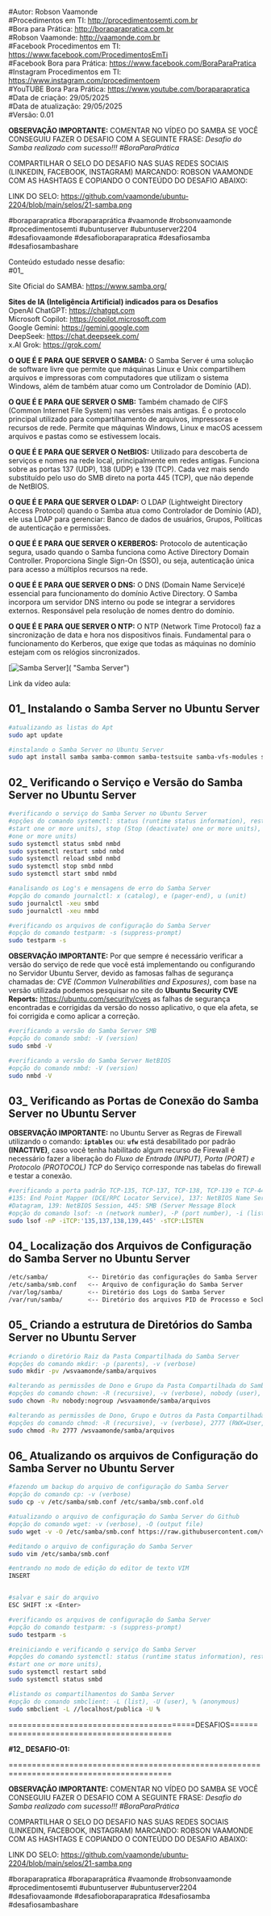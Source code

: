 #Autor: Robson Vaamonde<br>
#Procedimentos em TI: http://procedimentosemti.com.br<br>
#Bora para Prática: http://boraparapratica.com.br<br>
#Robson Vaamonde: http://vaamonde.com.br<br>
#Facebook Procedimentos em TI: https://www.facebook.com/ProcedimentosEmTi<br>
#Facebook Bora para Prática: https://www.facebook.com/BoraParaPratica<br>
#Instagram Procedimentos em TI: https://www.instagram.com/procedimentoem<br>
#YouTUBE Bora Para Prática: https://www.youtube.com/boraparapratica<br>
#Data de criação: 29/05/2025<br>
#Data de atualização: 29/05/2025<br>
#Versão: 0.01<br>

**OBSERVAÇÃO IMPORTANTE:** COMENTAR NO VÍDEO DO SAMBA SE VOCÊ CONSEGUIU FAZER O DESAFIO COM A SEGUINTE FRASE: *Desafio do Samba realizado com sucesso!!! #BoraParaPrática*

COMPARTILHAR O SELO DO DESAFIO NAS SUAS REDES SOCIAIS (LINKEDIN, FACEBOOK, INSTAGRAM) MARCANDO: ROBSON VAAMONDE COM AS HASHTAGS E COPIANDO O CONTEÚDO DO DESAFIO ABAIXO: 

LINK DO SELO: https://github.com/vaamonde/ubuntu-2204/blob/main/selos/21-samba.png

#boraparapratica #boraparaprática #vaamonde #robsonvaamonde #procedimentosemti #ubuntuserver #ubuntuserver2204 #desafiovaamonde #desafioboraparapratica #desafiosamba #desafiosambashare

Conteúdo estudado nesse desafio:<br>
#01_ 

Site Oficial do SAMBA: https://www.samba.org/

**Sites de IA (Inteligência Artificial) indicados para os Desafios**<br>
OpenAI ChatGPT: https://chatgpt.com<br>
Microsoft Copilot: https://copilot.microsoft.com<br>
Google Gemini: https://gemini.google.com<br>
DeepSeek: https://chat.deepseek.com/<br>
x.AI Grok: https://grok.com/<br>

**O QUE É E PARA QUE SERVER O SAMBA:** O Samba Server é uma solução de software livre que permite que máquinas Linux e Unix compartilhem arquivos e impressoras com computadores que utilizam o sistema Windows, além de também atuar como um Controlador de Domínio (AD).

**O QUE É E PARA QUE SERVER O SMB:** Também chamado de CIFS (Common Internet File System) nas versões mais antigas. É o protocolo principal utilizado para compartilhamento de arquivos, impressoras e recursos de rede. Permite que máquinas Windows, Linux e macOS acessem arquivos e pastas como se estivessem locais.

**O QUE É E PARA QUE SERVER O NetBIOS:** Utilizado para descoberta de serviços e nomes na rede local, principalmente em redes antigas. Funciona sobre as portas 137 (UDP), 138 (UDP) e 139 (TCP). Cada vez mais sendo substituído pelo uso do SMB direto na porta 445 (TCP), que não depende de NetBIOS.

**O QUE É E PARA QUE SERVER O LDAP:** O LDAP (Lightweight Directory Access Protocol) quando o Samba atua como Controlador de Domínio (AD), ele usa LDAP para gerenciar: Banco de dados de usuários, Grupos, Políticas de autenticação e permissões. 

**O QUE É E PARA QUE SERVER O KERBEROS:** Protocolo de autenticação segura, usado quando o Samba funciona como Active Directory Domain Controller. Proporciona Single Sign-On (SSO), ou seja, autenticação única para acesso a múltiplos recursos na rede.

**O QUE É E PARA QUE SERVER O DNS:** O DNS (Domain Name Service)é essencial para funcionamento do domínio Active Directory. O Samba incorpora um servidor DNS interno ou pode se integrar a servidores externos. Responsável pela resolução de nomes dentro do domínio.

**O QUE É E PARA QUE SERVER O NTP:** O NTP (Network Time Protocol) faz a sincronização de data e hora nos dispositivos finais. Fundamental para o funcionamento do Kerberos, que exige que todas as máquinas no domínio estejam com os relógios sincronizados.

[![Samba Server](http://img.youtube.com/vi//0.jpg)]( "Samba Server")

Link da vídeo aula: 

## 01_ Instalando o Samba Server no Ubuntu Server
```bash
#atualizando as listas do Apt
sudo apt update

#instalando o Samba Server no Ubuntu Server
sudo apt install samba samba-common samba-testsuite samba-vfs-modules smbclient
```

## 02_ Verificando o Serviço e Versão do Samba Server no Ubuntu Server
```bash
#verificando o serviço do Samba Server no Ubuntu Server
#opções do comando systemctl: status (runtime status information), restart (Stop and then 
#start one or more units), stop (Stop (deactivate) one or more units), start (Start (activate) 
#one or more units)
sudo systemctl status smbd nmbd
sudo systemctl restart smbd nmbd
sudo systemctl reload smbd nmbd
sudo systemctl stop smbd nmbd
sudo systemctl start smbd nmbd

#analisando os Log's e mensagens de erro do Samba Server
#opção do comando journalctl: x (catalog), e (pager-end), u (unit)
sudo journalctl -xeu smbd
sudo journalctl -xeu nmbd

#verificando os arquivos de configuração do Samba Server
#opção do comando testparm: -s (suppress-prompt)
sudo testparm -s
```

**OBSERVAÇÃO IMPORTANTE:** Por que sempre é necessário verificar a versão do serviço de rede que você está implementando ou configurando no Servidor Ubuntu Server, devido as famosas falhas de segurança chamadas de: *CVE (Common Vulnerabilities and Exposures)*, com base na versão utilizada podemos pesquisar no site do **Ubuntu Security CVE Reports:** https://ubuntu.com/security/cves as falhas de segurança encontradas e corrigidas da versão do nosso aplicativo, o que ela afeta, se foi corrigida e como aplicar a correção.

```bash
#verificando a versão do Samba Server SMB
#opção do comando smbd: -V (version)
sudo smbd -V

#verificando a versão do Samba Server NetBIOS
#opção do comando nmbd: -V (version)
sudo nmbd -V
```

## 03_ Verificando as Portas de Conexão do Samba Server no Ubuntu Server

**OBSERVAÇÃO IMPORTANTE:** no Ubuntu Server as Regras de Firewall utilizando o comando: __` iptables `__ ou: __` ufw `__ está desabilitado por padrão **(INACTIVE)**, caso você tenha habilitado algum recurso de Firewall é necessário fazer a liberação do *Fluxo de Entrada (INPUT), Porta (PORT) e Protocolo (PROTOCOL) TCP* do Serviço corresponde nas tabelas do firewall e testar a conexão.

```bash
#verificando a porta padrão TCP-135, TCP-137, TCP-138, TCP-139 e TCP-445 do Samba Server
#135: End Point Mapper (DCE/RPC Locator Service), 137: NetBIOS Name Service, 138: NetBIOS 
#Datagram, 139: NetBIOS Session, 445: SMB (Server Message Block	
#opção do comando lsof: -n (network number), -P (port number), -i (list IP Address), -s (alone directs)
sudo lsof -nP -iTCP:'135,137,138,139,445' -sTCP:LISTEN
```

## 04_ Localização dos Arquivos de Configuração do Samba Server no Ubuntu Server
```bash
/etc/samba/           <-- Diretório das configurações do Samba Server
/etc/samba/smb.conf   <-- Arquivo de configuração do Samba Server
/var/log/samba/       <-- Diretório dos Logs do Samba Server
/var/run/samba/       <-- Diretório dos arquivos PID de Processo e Socket do Samba Server
```

## 05_ Criando a estrutura de Diretórios do Samba Server no Ubuntu Server
```bash
#criando o diretório Raiz da Pasta Compartilhada do Samba Server
#opções do comando mkdir: -p (parents), -v (verbose)
sudo mkdir -pv /wsvaamonde/samba/arquivos

#alterando as permissões de Dono e Grupo da Pasta Compartilhada do Samba Server
#opções do comando chown: -R (recursive), -v (verbose), nobody (user), nogroup (group)
sudo chown -Rv nobody:nogroup /wsvaamonde/samba/arquivos

#alterando as permissões de Dono, Grupo e Outros da Pasta Compartilhada do Samba Server
#opções do comando chmod: -R (recursive), -v (verbose), 2777 (RWX=User,RWS=Group,RWW=Others)
sudo chmod -Rv 2777 /wsvaamonde/samba/arquivos
```

## 06_ Atualizando os arquivos de Configuração do Samba Server no Ubuntu Server
```bash
#fazendo um backup do arquivo de configuração do Samba Server
#opção do comando cp: -v (verbose)
sudo cp -v /etc/samba/smb.conf /etc/samba/smb.conf.old

#atualizando o arquivo de configuração do Samba Server do Github
#opção do comando wget: -v (verbose), -O (output file)
sudo wget -v -O /etc/samba/smb.conf https://raw.githubusercontent.com/vaamonde/ubuntu-2204/main/conf/smb.conf

#editando o arquivo de configuração do Samba Server
sudo vim /etc/samba/smb.conf

#entrando no modo de edição do editor de texto VIM
INSERT
```
```bash
```
```bash
#salvar e sair do arquivo
ESC SHIFT :x <Enter>
```
```bash
#verificando os arquivos de configuração do Samba Server
#opção do comando testparm: -s (suppress-prompt)
sudo testparm -s

#reiniciando e verificando o serviço do Samba Server
#opções do comando systemctl: status (runtime status information), restart (Stop and then 
#start one or more units),
sudo systemctl restart smbd
sudo systemctl status smbd

#listando os compartilhamentos do Samba Server
#opção do comando smbclient: -L (list), -U (user), % (anonymous)
sudo smbclient -L //localhost/publica -U %
```

========================================DESAFIOS=========================================

**#12_ DESAFIO-01:** 

=========================================================================================

**OBSERVAÇÃO IMPORTANTE:** COMENTAR NO VÍDEO DO SAMBA SE VOCÊ CONSEGUIU FAZER O DESAFIO COM A SEGUINTE FRASE: *Desafio do Samba realizado com sucesso!!! #BoraParaPrática*

COMPARTILHAR O SELO DO DESAFIO NAS SUAS REDES SOCIAIS (LINKEDIN, FACEBOOK, INSTAGRAM) MARCANDO: ROBSON VAAMONDE COM AS HASHTAGS E COPIANDO O CONTEÚDO DO DESAFIO ABAIXO: 

LINK DO SELO: https://github.com/vaamonde/ubuntu-2204/blob/main/selos/21-samba.png

#boraparapratica #boraparaprática #vaamonde #robsonvaamonde #procedimentosemti #ubuntuserver #ubuntuserver2204 #desafiovaamonde #desafioboraparapratica #desafiosamba #desafiosambashare
